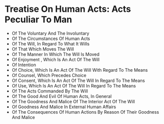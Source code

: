 # Treatise On Human Acts: Acts Peculiar To Man

* Of The Voluntary And The Involuntary
* Of The Circumstances Of Human Acts
* Of The Will, In Regard To What It Wills
* Of That Which Moves The Will
* Of The Manner In Which The Will Is Moved
* Of Enjoyment , Which Is An Act Of The Will
* Of Intention
* Of Choice, Which Is An Act Of The Will With Regard To The Means
* Of Counsel, Which Precedes Choice
* Of Consent, Which Is An Act Of The Will In Regard To The Means
* Of Use, Which Is An Act Of The Will In Regard To The Means
* Of The Acts Commanded By The Will
* Of The Good And Evil Of Human Acts, In General
* Of The Goodness And Malice Of The Interior Act Of The Will
* Of Goodness And Malice In External Human Affairs
* Of The Consequences Of Human Actions By Reason Of Their Goodness And Malice